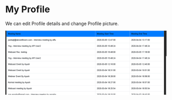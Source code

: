 # My Profile

We can edit Profile details and change Profile picture.

![](../.gitbook/assets/image%20%28251%29.png)

